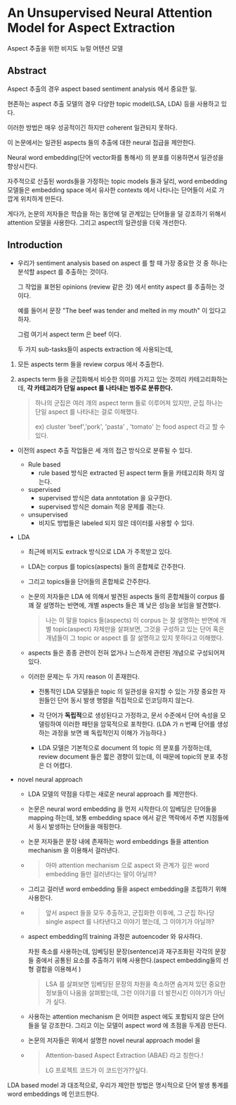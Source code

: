 # An Unsupervised Neural Attention Model for Aspect Extraction



Aspect 추출을 위한 비지도 뉴럴 어텐션 모델



## Abstract



Aspect 추출의 경우 aspect based sentiment analysis 에서 중요한 일.

현존하는 aspect 추출 모델의 경우 다양한 topic model(LSA, LDA) 등을 사용하고 있다.

이러한 방법은 매우 성공적이긴 하지만 coherent 일관되지 못하다.

이 논문에서는 일관된 aspects 들의 추출에 대한 neural 접급을 제안한다.



Neural word embedding(단어 vector화를 통해서) 의 분포를 이용하면서 일관성을 향상시킨다.

자주적으로 산출된 words들을 가정하는 topic models 들과 달리, word embedding 모델들은 embedding space 에서 유사한 contexts 에서 나타나는 단어들이 서로 가깝게 위치하게 만든다.

게다가, 논문의 저자들은 학습을 하는 동안에 덜 관계있는 단어들을 덜 강조하기 위해서 attention 모델을 사용한다. 그리고 aspect의 일관성을 더욱 개선한다.





## Introduction



- 우리가 sentiment analysis based on aspect 를 할 때 가장 중요한 것 중 하나는 분석할 aspect 를 추출하는 것이다.

  그 작업을 표현된 opinions (review 같은 것) 에서 entity aspect 를 추출하는 것이다.

  예를 들어서 문장 "The beef was tender and melted in my mouth" 이 있다고 하자.

  그럼 여기서 aspect term 은 beef 이다.

  두 가지 sub-tasks들이 aspects extraction 에 사용되는데,



1. 모든 aspects term 들을 review corpus 에서 추출한다.

2. aspects term 들을 군집화해서 비슷한 의미를 가지고 있는 것끼리 카테고리화하는데, **각  카테고리가 단일 aspect 를 나타내는 범주로 분류한다.**

   > 하나의 군집은 여러 개의 aspect term 들로 이루어져 있지만, 군집 하나는 단일 aspect 를 나타내는 걸로 이해했다.
   >
   > ex) cluster  'beef','pork', 'pasta' , 'tomato' 는 food aspect 라고 할 수 있다.



- 이전의 aspect 추출 작업들은 세 개의 접근 방식으로 분류될 수 있다.

  - Rule based
    - rule based 방식은 extracted 된 aspect term 들을 카테고리화 하지 않는다.
  - supervised
    - supervised 방식은 data anntotation 을 요구한다.
    - supervised 방식은 domain 적응 문제를 겪는다.
  - unsupervised
    - 비지도 방법들은 labeled 되지 않은 데이터를 사용할 수 있다.

- LDA

  - 최근에 비지도 extrack 방식으로 LDA 가 주목받고 있다. 

  - LDA는 corpus 를 topics(aspects) 들의 혼합체로 간주한다.

  - 그리고 topics들을 단어들의 혼합체로 간주한다.

  - 논문의 저자들은 LDA 에 의해서 발견된 aspects 들의 혼합체들이 corpus 를 꽤 잘 설명하는 반면에, 개별 aspects 들은 꽤 낮은 성능을 보임을 발견했다.

    > 나는 이 말을 topics 들(aspects) 이 corpus 는 잘 설명하는 반면에 개별 topic(aspect) 자체만을 살펴보면, 그것을 구성하고 있는 단어 혹은 개념들이 그 topic or aspect 를 잘 설명하고 있지 못하다고 이해했다. 

  - aspects 들은 종종 관련이 전혀 없거나 느슨하게 관련된 개념으로 구성되어져 있다.

  - 이러한 문제는 두 가지 reason 이 존재한다.

    - 전통적인 LDA 모델들은 topic 의 일관성을 유지할 수 있는 가장 중요한 자원들인 단어 동시 발생 행렬을 직접적으로 인코딩하지 않는다.

    - 각 단어가 **독립적**으로 생성된다고 가정하고, 문서 수준에서 단어 속성을 모델링하여 이러한 패턴을 암묵적으로 포착한다. (LDA 가 n 번째 단어를 생성하는 과정을 보면 왜 독립적인지 이해가 가능하다.)

    - LDA 모델은 기본적으로 document 의 topic 의 분포를 가정하는데, review document 들은 짧은 경향이 있는데, 이 때문에 topic의 분포 추정은 더 어렵다.

      

      

      

- novel neural approach

  - LDA 모델의 약점을 다루는 새로운 neural approach 를 제안한다.

  - 논문은 neural word embedding 을 먼저 시작한다.이 임베딩은 단어들을 mapping 하는데, 보통 embedding space 에서 같은 맥락에서 주변 지점들에서 동시 발생하는 단어들을 매핑한다.

  - 논문 저자들은 문장 내에 존재하는 word embeddings 들을 attention mechanism 을 이용해서 걸러낸다.

  - > 아마 attention mechanism 으로 aspect 와 관계가 깊은 word embedding 들만 걸러낸다는 말이 아닐까?

  - 그리고 걸러낸 word embedding 들을 aspect embedding을 조립하기 위해 사용한다.

  - > 앞서 aspect 들을 모두 추출하고, 군집화한 이후에, 그 군집 하나당 single aspect 를 나타낸다고 이야기 했는데, 그 이야기가 아닐까?

  - aspect embedding의 training 과정은 autoencoder 와 유사하다. 

    차원 축소를 사용하는데, 임베딩된 문장(sentence)과 재구조화된 각각의 문장들 중에서 공통된 요소를 추출하기 위해 사용한다.(aspect embedding들의 선형 결합을 이용해서 )

    > LSA 를 살펴보면 임베딩된 문장의 차원을 축소하면 숨겨져 있던 중요한 정보들이 나옴을 살펴봤는데, 그런 이야기를 더 발전시킨 이야기가 아닌가 싶다.

  - 사용하는 attention mechanism 은 어떠한 aspect 에도 포함되지 않은 단어들을 덜 강조한다. 그리고 이는 모델이 aspect word 에 초점을 두게끔 만든다.

  - 논문의 저자들은 위에서 설명한 novel neural approach model 을

  - > Attention-based Aspect Extraction (ABAE) 라고 칭한다.!
    >
    > LG 프로젝트 코드가 이 코드인가??싶다.



LDA based model 과 대조적으로, 우리가 제안한 방법은 명시적으로 단어 발생 통계를 word embeddings 에 인코드한다.

